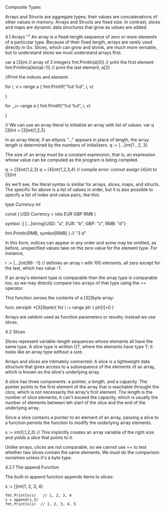 Composite Types

Arrays and Structs are aggregate types; their values are concatenations of other values in memory. Arrays and Structs are fixed size. In contrast, slices and maps are dynamic data structures that grow as values are added. 


4.1 Arrays
""
An array is a fixed-length sequence of zero or more elements of a particular type. Because of their fixed length, arrays are rarely used directly in Go. Slices, which can grow and shrink, are much more versatile, but to understand slices we must understand arrays first. 



var a [3]int                 // array of 3 integers 
fmt.Println(a[0])            // print the first element
fmt.Println(a[len(a)-1])     // print the last element, a[2]

//Print the indices and element.

for i, v:= range a {
	fmt.Printlf("%d %d", i, v)

}


for _,i= range a {
	fmt.Printlf("%d %d", i, v)

}


// We can use an array literal to initialize  an array with list of values. 
var q [3]int = [3]int{1,2,3}

In an array literal, if an ellipsis "..." appears in place of length, the array length is determined by the numbers of initializers. 
q := [...]int{1 , 2, 3}


The size of an array must be a constant expression, that is, an expression whose value can be computed as the program is being compiled. 

q := [3]int{1,2,3}
q = [4]int{1,2,3,4}  // compile error: connot assign [4]int to [3]int

As we'll see, the literal syntax is similar for arrays, slices, maps, and structs. The specific for above is a list of values in order, but it is also possible to specify a list of index and value pairs, like this:

type Currency int

const (
	USD Currency = iota
    EUR
    GBP
    RMB
)

symbol :] [...]string{USD: "a", EUR: "b", GBP: "c", RMB: "d"}

fmt.Println(RMB, symbol[RMB] ) // "3 d"

In this form, indices can appear in any order and some may be omitted, as before, unspecified values take on the zero value for the element type. For instance, 

  r := [...]int{99: -1} // definies an array r with 100 elements, all zero except for the last, which has value -1.


If an array's element type is comparable then the array type is comparable too, so we may directly compare two arrays of that type using the == operator. 

This function zeroes the contents of a [32]byte array:


func zero(ptr *[32]byte){
	for i := range ptr {
		ptr[i]=0
}

Arrays are seldom used as function parameters or results; instead we use slices. 


4.2 Slices

Slices represent variable-length sequences whose elements all have the same type. A slice type is written []T, where the elements have type T; it looks like an array type without a size. 


Arrays and slices are intimately connected. A slice is a lightweight data structure that gives access to a subsequence of the elements of an array, which is known as the slice's underlying array. 

A slice has three components: a pointer, a length, and a capacity. The pointer points to the first element of the array that is reachable throught the clice, which is not necessarily the array's first element. The length is the number of slice elements; it can't exceed the capacity, which is usually the number of elements between teh start of the slice and the end of the underlying array.



Since a slice contains a pointer to an element of an array, passing a slice to a function permits the function to modify the underlying array elements. 

s := int{0,1,2,3} // This implicitly creates an array variable of the right size and yields a slice that points to it. 

Unlike arrays, clices are not comparable, so we cannot use == to test whether two slices contain the same elements. We must do the comparison ourselves unless it's a byte type. 

4.2.1 The append Function

The built-in append function appends items to slices:

s := []int{1, 2, 3, 4}

	fmt.Println(s)   // 1, 2, 3, 4 
	s = append(s,5)
	fmt.Println(s)  // 1, 2, 3, 4, 5

